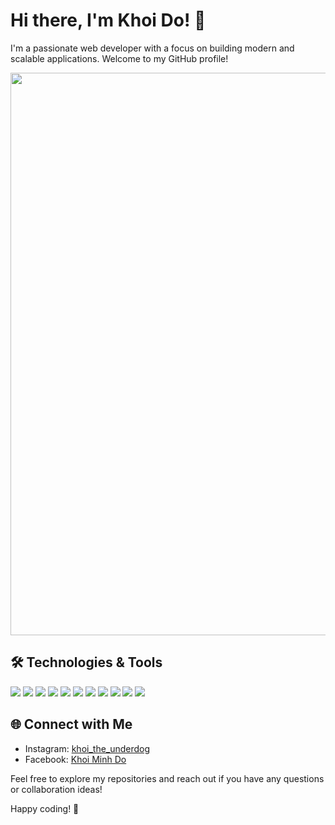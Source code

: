 # Hi there, I'm Khoi Do! 👋

I'm a passionate web developer with a focus on building modern and scalable applications. Welcome to my GitHub profile!

<img src="https://i.postimg.cc/h4LRXFhs/hi.png" width="900">

## 🛠️ Technologies & Tools
![](https://img.shields.io/badge/Code-JavaScript-informational?style=flat&color=informational&logo=javascript)
![](https://img.shields.io/badge/Code-TypeScript-informational?style=flat&color=informational&logo=typescript)
![](https://img.shields.io/badge/Code-Next.js-informational?style=flat&color=informational&logo=next.js)
![](https://img.shields.io/badge/Code-Nest.js-informational?style=flat&color=informational&logo=nestjs)
![](https://img.shields.io/badge/Code-Node.js-informational?style=flat&color=informational&logo=node.js)
![](https://img.shields.io/badge/Code-React-informational?style=flat&color=informational&logo=react)
![](https://img.shields.io/badge/Style-Tailwind%20CSS-informational?style=flat&color=informational&logo=tailwind-css)
![](https://img.shields.io/badge/Tool-SCSS-informational?style=flat&color=warning&logo=sass)
![](https://img.shields.io/badge/Database-MongoDB-informational?style=flat&color=success&logo=mongodb)
![](https://img.shields.io/badge/Database-PostgreSQL-informational?style=flat&color=success&logo=postgresql)
![](https://img.shields.io/badge/ORM-Prisma-informational?style=flat&color=success&logo=prisma)


## 🌐 Connect with Me

- Instagram: [khoi_the_underdog](https://www.instagram.com/khoi_the_underdog/)
- Facebook: [Khoi Minh Do](https://www.facebook.com/nova.khoi.7)

Feel free to explore my repositories and reach out if you have any questions or collaboration ideas!

Happy coding! 🚀
